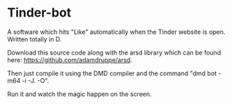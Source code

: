 # Tinder-bot
A software which hits "Like" automatically when the Tinder website is open. Written totally in D.

Download this source code along with the arsd library which can be found here: https://github.com/adamdruppe/arsd.

Then just compile it using the DMD compiler and the command "dmd bot -m64 -i -J. -O".

Run it and watch the magic happen on the screen.

